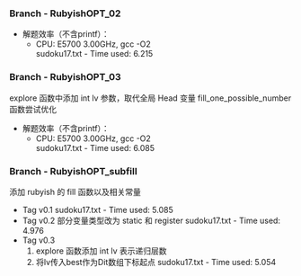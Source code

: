 ### Branch - RubyishOPT_02

* 解题效率（不含printf）：  
  * CPU: E5700 3.00GHz, gcc -O2  
    sudoku17.txt - Time used: 6.215

### Branch - RubyishOPT_03
explore 函数中添加 int lv 参数，取代全局 Head 变量
fill_one_possible_number 函数尝试优化

* 解题效率（不含printf）：  
  * CPU: E5700 3.00GHz, gcc -O2  
    sudoku17.txt - Time used: 6.085

### Branch - RubyishOPT_subfill
添加 rubyish 的 fill 函数以及相关常量

* Tag v0.1
  sudoku17.txt - Time used: 5.085
* Tag v0.2
  部分变量类型改为 static 和 register
  sudoku17.txt - Time used: 4.976
* Tag v0.3
  1. explore 函数添加 int lv 表示递归层数
  2. 将lv传入best作为Dit数组下标起点
  sudoku17.txt - Time used: 5.054

